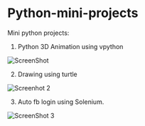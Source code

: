 # Python-mini-projects
 Mini python projects:
 
 1. Python 3D Animation using vpython
 
  ![ScreenShot](https://i.imgur.com/34dE1Lm.gif)


 2. Drawing using turtle

   ![Screenhot 2](https://i.imgur.com/3eyIouP.gif)

 3. Auto fb login using Solenium.
 
  ![ScreenShot 3](https://i.imgur.com/LVnNB6y.png)
